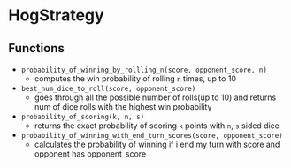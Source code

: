 # HogStrategy
## Functions
- `probability_of_winning_by_rollling_n(score, opponent_score, n)`
  - computes the win probability of rolling `n` times, up to 10
- `best_num_dice_to_roll(score, opponent_score)`
  - goes through all the possible number of rolls(up to 10) and returns num of dice rolls with the highest win probability
- `probability_of_scoring(k, n, s)`
  - returns the exact probability of scoring `k` points with `n`, `s` sided dice
- `probability_of_winning_with_end_turn_scores(score, opponent_score)`
  - calculates the probability of winning if i end my turn with score and opponent has opponent_score
